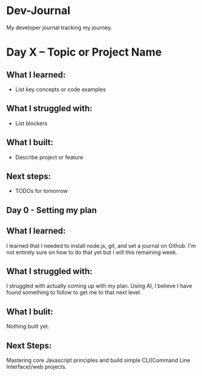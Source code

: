 # Dev-Journal
My developer journal tracking my journey.

# Day X – Topic or Project Name

## What I learned:
- List key concepts or code examples

## What I struggled with:
- List blockers

## What I built:
- Describe project or feature

## Next steps:
- TODOs for tomorrow


## Day 0 - Setting my plan

## What I learned: 
  I learned that I needed to install node.js, git, and set a journal on Github. I'm not entirely sure on how to do that yet but I will this remaining week.

## What I struggled with:
  I struggled with actually coming up with my plan. Using AI, I believe I have found something to follow to get me to that next level.

## What I bulit:
  Nothing built yet.

## Next Steps:
  Mastering core Javascript principles and build simple CLI(Command Line Interface)/web projects.
